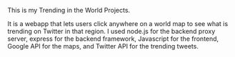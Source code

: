This is my Trending in the World Projects. 

It is a webapp that lets users click anywhere on a world map to see what is trending on Twitter in that region. I used node.js for the backend proxy server, express for the backend framework, Javascript for the frontend, Google API for the maps, and Twitter API for the trending tweets.